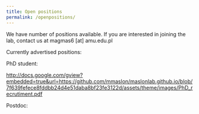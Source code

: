 ```yaml
---
title: Open positions
permalink: /openpositions/
---
```


We have number of positions available. If you are interested in joining the lab, contact us at magmas6 [at] amu.edu.pl

Currently advertised positions:

PhD student:

http://docs.google.com/gview?embedded=true&url=https://github.com/mmaslon/maslonlab.github.io/blob/7f639fefece8fddbb24d4e51daba8bf23fe3122d/assets/theme/images/PhD_recrutiment.pdf


Postdoc:
